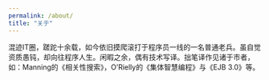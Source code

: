 ```yaml
---
permalink: /about/
title: "关于"
---
```

混迹IT圈，蹉跎十余载，如今依旧摸爬滚打于程序员一线的一名普通老兵。虽自觉资质愚钝，却向往程序人生。闲暇之余，偶有技术写译。拙笔译作见诸于市者，如：Manning的《相关性搜索》，O’Rielly的《集体智慧编程》与《EJB 3.0》等。